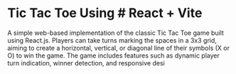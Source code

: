 # Tic Tac Toe Using # React + Vite

A simple web-based implementation of the classic Tic Tac Toe game built using React.js. Players can take turns marking the spaces in a 3x3 grid, aiming to create a horizontal, vertical, or diagonal line of their symbols (X or O) to win the game. The game includes features such as dynamic player turn indication, winner detection, and responsive desi

